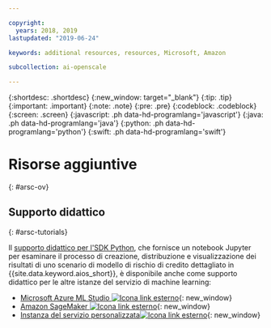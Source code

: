 ```yaml
---

copyright:
  years: 2018, 2019
lastupdated: "2019-06-24"

keywords: additional resources, resources, Microsoft, Amazon

subcollection: ai-openscale

---
```


{:shortdesc: .shortdesc}
{:new_window: target="_blank"}
{:tip: .tip}
{:important: .important}
{:note: .note}
{:pre: .pre}
{:codeblock: .codeblock}
{:screen: .screen}
{:javascript: .ph data-hd-programlang='javascript'}
{:java: .ph data-hd-programlang='java'}
{:python: .ph data-hd-programlang='python'}
{:swift: .ph data-hd-programlang='swift'}

# Risorse aggiuntive
{: #arsc-ov}

## Supporto didattico
{: #arsc-tutorials}

Il [supporto didattico per l'SDK Python](/docs/services/ai-openscale?topic=ai-openscale-crt-ov), che fornisce un notebook Jupyter per esaminare il processo di creazione, distribuzione e visualizzazione dei risultati di uno scenario di modello di rischio di credito dettagliato in {{site.data.keyword.aios_short}}, è disponibile anche come supporto didattico per le altre istanze del servizio di machine learning:

- [Microsoft Azure ML Studio ![Icona link esterno](../../icons/launch-glyph.svg "Icona link esterno")](https://github.com/pmservice/ai-openscale-tutorials/blob/master/notebooks/AI%20OpenScale%20and%20Azure%20ML%20Studio%20Engine.ipynb){: new_window}
- [Amazon SageMaker ![Icona link esterno](../../icons/launch-glyph.svg "Icona link esterno")](https://github.com/pmservice/ai-openscale-tutorials/blob/master/notebooks/AI%20OpenScale%20and%20SageMaker%20ML%20Engine.ipynb){: new_window}
- [Instanza del servizio personalizzata![Icona link esterno](../../icons/launch-glyph.svg "Icona link esterno")](https://github.com/pmservice/ai-openscale-tutorials/blob/master/notebooks/AI%20OpenScale%20and%20Custom%20ML%20Engine.ipynb){: new_window}

